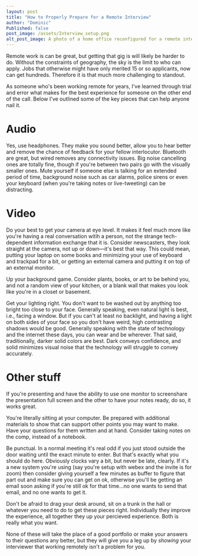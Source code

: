 ```yaml
---
layout: post
title: "How to Properly Prepare for a Remote Interview"
author: "Dominic"
Published: false
post_image: /assets/Interview_setup.png
alt_post_image: A photo of a home office reconfigured for a remote interview
---
```


Remote work is can be great, but getting that gig is will likely be harder to do. Without the constraints of geography, the sky is the limit to who can apply. Jobs that otherwise might have only merited 15 or so applicants, now can get hundreds. Therefore it is that much more challenging to standout.

As someone who's been working remote for years, I've learned through trial and error what makes for the best experience for someone on the other end of the call. Below I've outlined some of the key pieces that can help anyone nail it.

# Audio
Yes, use headphones. They make you sound better, allow you to hear better and remove the chance of feedback for your fellow interlocutor. Bluetooth are great, but wired removes any connectivity issues. Big noise cancelling ones are totally fine, though if you're between two pairs go with the visually smaller ones.
Mute yourself if someone else is talking for an extended period of time, background noise such as car alarms, police sirens or even your keyboard (when you're taking notes or live-tweeting) can be distracting.

# Video
Do your best to get your camera at eye level. It makes it feel much more like you're having a real conversation witih a person, not the strange tech-dependent information exchange that it is. Consider newscasters, they look straight at the camera, not up or down—it's best that way. This could mean, putting your laptop on some books and minimizing your use of keyboard and trackpad for a bit, or getting an external camera and putting it on top of an external monitor. 

Up your background game. Consider plants, books, or art to be behind you, and not a random view of your kitchen, or a blank wall that makes you look like you're in a closet or basement.

Get your lighting right. You don't want to be washed out by anything too bright too close to your face. Generally speaking, even natural light is best, i.e., facing a window. But if you can't at least no backlight, and having a light on both sides of your face so you don't have weird, high contrasting shadows would be good.
Generally speaking with the state of technology and the internet these days, you can wear and be wherever. That said, traditionally, darker solid colors are best. Dark conveys confidence, and solid minimizes visual noise that the technology will struggle to convey accurately. 

# Other stuff
If you're presenting and have the ability to use one monitor to screenshare the presentation full screen and the other to have your notes ready, do so, it works great.

You're literally sitting at your computer. Be prepared with additional materials to show that can support other points you may want to make. Have your questions for them written and at hand. Consider taking notes on the comp, instead of a notebook.

Be punctual. In a normal meeting it's real odd if you just stood outside the door waiting until the exact minute to enter. But that's exactly what you should do here. Obviously clocks vary a bit, but never be late, clearly. If it's a new system you're using (say you're setup with webex and the invite is for zoom) then consider giving yourself a few minutes as buffer to figure that part out and make sure you can get on ok, otherwise you'll be getting an email soon asking if you're still ok for that time…no one wants to send that email, and no one wants to get it.

Don't be afraid to drag your desk around, sit on a trunk in the hall or whatever you need to do to get these pieces right. Individually they improve the experience, all together they up your percieved experience. Both is really what you want.

None of these will take the place of a good portfolio or make your answers to their questions any better, but they will give you a leg up by _showing_ your interviewer that working remotely isn't a problem for you. 
